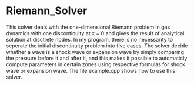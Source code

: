 # Riemann_Solver
  This solver deals with the one-dimensional Riemann problem in gas dynamics with one discontinuity at x = 0 
and gives the result of analytical solution at disctrete nodes. In my program, there is no necessarity 
to seperate the initial discontinuity problem into five cases. The solver decide whether a wave is a shock 
wave or expansion wave by simply comparing the pressure before it and after it, and this makes it possible to automaticly 
compute parameters in certain zones using respective formulas for shock wave or expansion wave. The file example.cpp 
shows how to use this solver.

